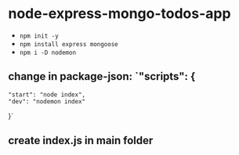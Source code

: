 # node-express-mongo-todos-app
- `npm init -y`
- `npm install express mongoose`
- `npm i -D nodemon`

## change in package-json: `"scripts": {
    "start": "node index",
    "dev": "nodemon index"
  }`
## create index.js in main folder
